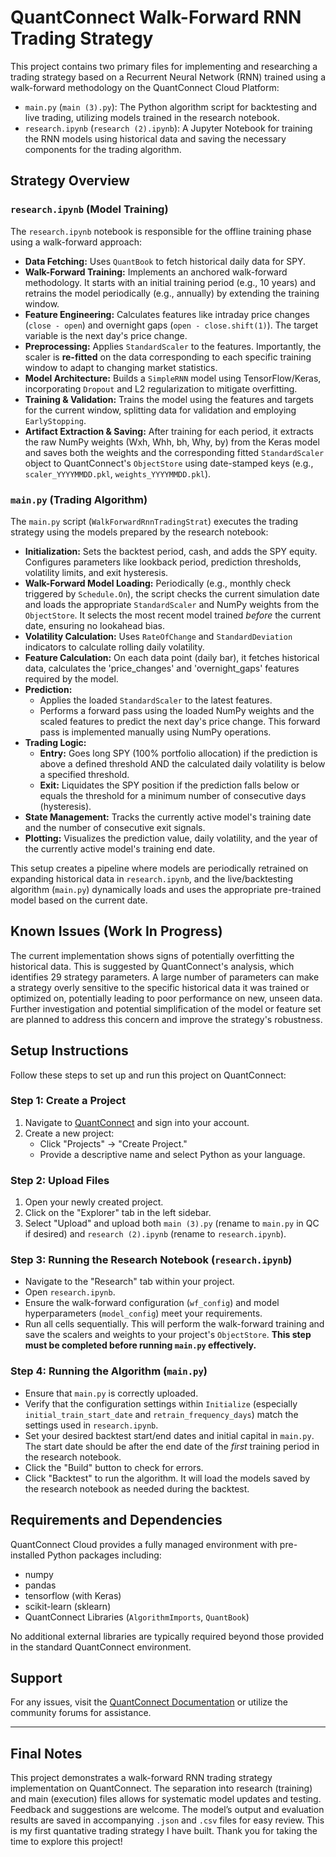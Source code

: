 # QuantConnect Walk-Forward RNN Trading Strategy

This project contains two primary files for implementing and researching a trading strategy based on a Recurrent Neural Network (RNN) trained using a walk-forward methodology on the QuantConnect Cloud Platform:

* `main.py` (`main (3).py`): The Python algorithm script for backtesting and live trading, utilizing models trained in the research notebook.
* `research.ipynb` (`research (2).ipynb`): A Jupyter Notebook for training the RNN models using historical data and saving the necessary components for the trading algorithm.

## Strategy Overview

### `research.ipynb` (Model Training)

The `research.ipynb` notebook is responsible for the offline training phase using a walk-forward approach:

* **Data Fetching:** Uses `QuantBook` to fetch historical daily data for SPY.
* **Walk-Forward Training:** Implements an anchored walk-forward methodology. It starts with an initial training period (e.g., 10 years) and retrains the model periodically (e.g., annually) by extending the training window.
* **Feature Engineering:** Calculates features like intraday price changes (`close - open`) and overnight gaps (`open - close.shift(1)`). The target variable is the next day's price change.
* **Preprocessing:** Applies `StandardScaler` to the features. Importantly, the scaler is **re-fitted** on the data corresponding to each specific training window to adapt to changing market statistics.
* **Model Architecture:** Builds a `SimpleRNN` model using TensorFlow/Keras, incorporating `Dropout` and L2 regularization to mitigate overfitting.
* **Training & Validation:** Trains the model using the features and targets for the current window, splitting data for validation and employing `EarlyStopping`.
* **Artifact Extraction & Saving:** After training for each period, it extracts the raw NumPy weights (Wxh, Whh, bh, Why, by) from the Keras model and saves both the weights and the corresponding fitted `StandardScaler` object to QuantConnect's `ObjectStore` using date-stamped keys (e.g., `scaler_YYYYMMDD.pkl`, `weights_YYYYMMDD.pkl`).

### `main.py` (Trading Algorithm)

The `main.py` script (`WalkForwardRnnTradingStrat`) executes the trading strategy using the models prepared by the research notebook:

* **Initialization:** Sets the backtest period, cash, and adds the SPY equity. Configures parameters like lookback period, prediction thresholds, volatility limits, and exit hysteresis.
* **Walk-Forward Model Loading:** Periodically (e.g., monthly check triggered by `Schedule.On`), the script checks the current simulation date and loads the appropriate `StandardScaler` and NumPy weights from the `ObjectStore`. It selects the most recent model trained *before* the current date, ensuring no lookahead bias.
* **Volatility Calculation:** Uses `RateOfChange` and `StandardDeviation` indicators to calculate rolling daily volatility.
* **Feature Calculation:** On each data point (daily bar), it fetches historical data, calculates the 'price_changes' and 'overnight_gaps' features required by the model.
* **Prediction:**
    * Applies the loaded `StandardScaler` to the latest features.
    * Performs a forward pass using the loaded NumPy weights and the scaled features to predict the next day's price change. This forward pass is implemented manually using NumPy operations.
* **Trading Logic:**
    * **Entry:** Goes long SPY (100% portfolio allocation) if the prediction is above a defined threshold AND the calculated daily volatility is below a specified threshold.
    * **Exit:** Liquidates the SPY position if the prediction falls below or equals the threshold for a minimum number of consecutive days (hysteresis).
* **State Management:** Tracks the currently active model's training date and the number of consecutive exit signals.
* **Plotting:** Visualizes the prediction value, daily volatility, and the year of the currently active model's training end date.

This setup creates a pipeline where models are periodically retrained on expanding historical data in `research.ipynb`, and the live/backtesting algorithm (`main.py`) dynamically loads and uses the appropriate pre-trained model based on the current date.

## Known Issues (Work In Progress)

The current implementation shows signs of potentially overfitting the historical data. This is suggested by QuantConnect's analysis, which identifies 29 strategy parameters. A large number of parameters can make a strategy overly sensitive to the specific historical data it was trained or optimized on, potentially leading to poor performance on new, unseen data. Further investigation and potential simplification of the model or feature set are planned to address this concern and improve the strategy's robustness.

## Setup Instructions

Follow these steps to set up and run this project on QuantConnect:

### Step 1: Create a Project

1.  Navigate to [QuantConnect](https://www.quantconnect.com/) and sign into your account.
2.  Create a new project:
    * Click "Projects" → "Create Project."
    * Provide a descriptive name and select Python as your language.

### Step 2: Upload Files

1.  Open your newly created project.
2.  Click on the "Explorer" tab in the left sidebar.
3.  Select "Upload" and upload both `main (3).py` (rename to `main.py` in QC if desired) and `research (2).ipynb` (rename to `research.ipynb`).

### Step 3: Running the Research Notebook (`research.ipynb`)

* Navigate to the "Research" tab within your project.
* Open `research.ipynb`.
* Ensure the walk-forward configuration (`wf_config`) and model hyperparameters (`model_config`) meet your requirements.
* Run all cells sequentially. This will perform the walk-forward training and save the scalers and weights to your project's `ObjectStore`. **This step must be completed before running `main.py` effectively.**

### Step 4: Running the Algorithm (`main.py`)

* Ensure that `main.py` is correctly uploaded.
* Verify that the configuration settings within `Initialize` (especially `initial_train_start_date` and `retrain_frequency_days`) match the settings used in `research.ipynb`.
* Set your desired backtest start/end dates and initial capital in `main.py`. The start date should be after the end date of the *first* training period in the research notebook.
* Click the "Build" button to check for errors.
* Click "Backtest" to run the algorithm. It will load the models saved by the research notebook as needed during the backtest.

## Requirements and Dependencies

QuantConnect Cloud provides a fully managed environment with pre-installed Python packages including:

* numpy
* pandas
* tensorflow (with Keras)
* scikit-learn (sklearn)
* QuantConnect Libraries (`AlgorithmImports`, `QuantBook`)

No additional external libraries are typically required beyond those provided in the standard QuantConnect environment.

## Support

For any issues, visit the [QuantConnect Documentation](https://www.quantconnect.com/docs/home/home) or utilize the community forums for assistance.

---

## Final Notes

This project demonstrates a walk-forward RNN trading strategy implementation on QuantConnect. The separation into research (training) and main (execution) files allows for systematic model updates and testing. Feedback and suggestions are welcome.
The model’s output and evaluation results are saved in accompanying `.json` and `.csv` files for easy review. This is my first quantative trading strategy I have built. Thank you for taking the time to explore this project!
